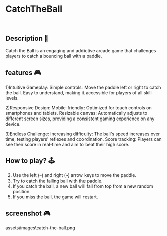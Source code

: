# **CatchTheBall** 
<br>

## **Description 📃**
Catch the Ball is an engaging and addictive arcade game that challenges players to catch a bouncing ball with a paddle.

## **features 🎮**
1)Intuitive Gameplay:
Simple controls: Move the paddle left or right to catch the ball.
Easy to understand, making it accessible for players of all skill levels.

2)Responsive Design:
Mobile-friendly: Optimized for touch controls on smartphones and tablets.
Resizable canvas: Automatically adjusts to different screen sizes, providing a consistent gaming experience on any device.

3)Endless Challenge:
Increasing difficulty: The ball's speed increases over time, testing players' reflexes and coordination.
Score tracking: Players can see their score in real-time and aim to beat their high score.

## **How to play? 🕹️**
2. Use the left (`←`) and right (`→`) arrow keys to move the paddle.
3. Try to catch the falling ball with the paddle.
4. If you catch the ball, a new ball will fall from top from a new random position.
5. If you miss the ball, the game will restart.

## **screenshot 🎮**
assets\images\catch-the-ball.png

<br>